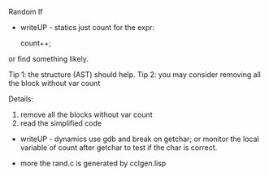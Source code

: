 Random If
* writeUP - statics
just count for the expr:

   count++;

or find something likely.

Tip 1: the structure (AST) should help.
Tip 2: you may consider removing all the block without var count

Details:
1. remove all the blocks without var count
2. read the simplified code

* writeUP - dynamics
use gdb and break on getchar;
or monitor the local variable of count after getchar
to test if the char is correct.

* more
the rand.c is generated by cclgen.lisp